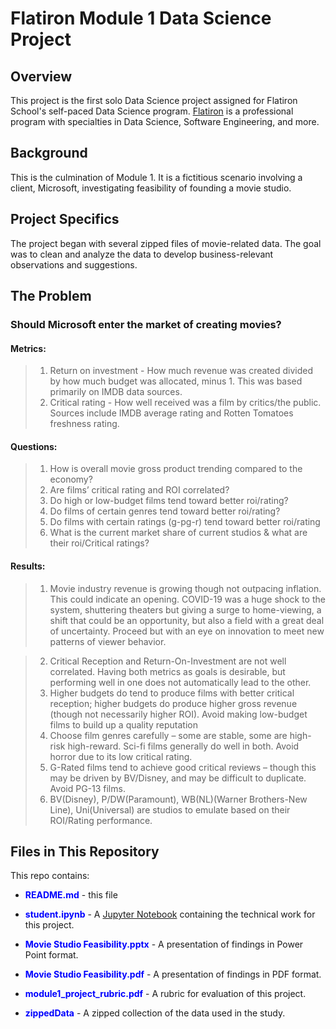 
# Flatiron Module 1 Data Science Project
 
## Overview

This project is the first solo Data Science project assigned for Flatiron School's self-paced Data Science program.  [Flatiron](https://flatironschool.com/career-courses/data-science-bootcamp/online) is a professional program with specialties in Data Science, Software Engineering, and more.

## Background

This is the culmination of Module 1.  It is a fictitious scenario involving a client, Microsoft, investigating feasibility of founding a movie studio.

## Project Specifics

The project began with several zipped files of movie-related data.  The goal was to clean and analyze the data to develop business-relevant observations and suggestions.


## The Problem

### Should Microsoft enter the market of creating movies?
 
#### Metrics:  
>1) Return on investment - How much revenue was created divided by how much budget was allocated, minus 1. This was based primarily on IMDB data sources.
>2) Critical rating - How well received was a film by critics/the public.  Sources include IMDB average rating and Rotten Tomatoes freshness rating.

#### Questions:
 
>1) How is overall movie gross product trending compared to the economy?
>2) Are films’ critical rating and ROI correlated?
>3) Do high or low-budget films tend toward better roi/rating?
>4) Do films of certain genres tend toward better roi/rating?
>5) Do films with certain ratings (g-pg-r) tend toward better roi/rating
>6) What is the current market share of current studios & what are their roi/Critical ratings?

#### Results:
>1) Movie industry revenue is growing though not outpacing inflation.  This could indicate an opening.  COVID-19 was a huge shock to the system, shuttering theaters but giving a surge to home-viewing, a shift that could be an opportunity, but also a field with a great deal of uncertainty.  Proceed but with an eye on innovation to meet new patterns of viewer behavior.

>2) Critical Reception and Return-On-Investment are not well correlated.  Having both metrics as goals is desirable, but performing well in one does not automatically lead to the other.
>3) Higher budgets do tend to produce films with better critical reception; higher budgets do produce higher gross revenue (though not necessarily higher ROI).  Avoid making low-budget films to build up a quality reputation
>4) Choose film genres carefully – some are stable, some are high-risk high-reward.  Sci-fi films generally do well in both.  Avoid horror due to its low critical rating.
>5) G-Rated films tend to achieve good critical reviews – though this may be driven by BV/Disney, and may be difficult to duplicate. Avoid PG-13 films.
>6) BV(Disney), P/DW(Paramount), WB(NL)(Warner Brothers-New Line), Uni(Universal) are studios to emulate based on their ROI/Rating performance.




## Files in This Repository

This repo contains:

* <span style="color:blue">**README.md**</span> - this file
* <span style="color:blue">**student.ipynb**</span> - A [Jupyter Notebook](https://jupyter.org/) containing the technical work for this project.

* <span style="color:blue">**Movie Studio Feasibility.pptx**</span> - A presentation of findings in Power Point format.
* <span style="color:blue">**Movie Studio Feasibility.pdf**</span> - A presentation of findings in PDF format.
* <span style="color:blue">**module1_project_rubric.pdf**</span> - A rubric for evaluation of this project.
* <span style="color:blue">**zippedData**</span> - A zipped collection of the data used in the study.
